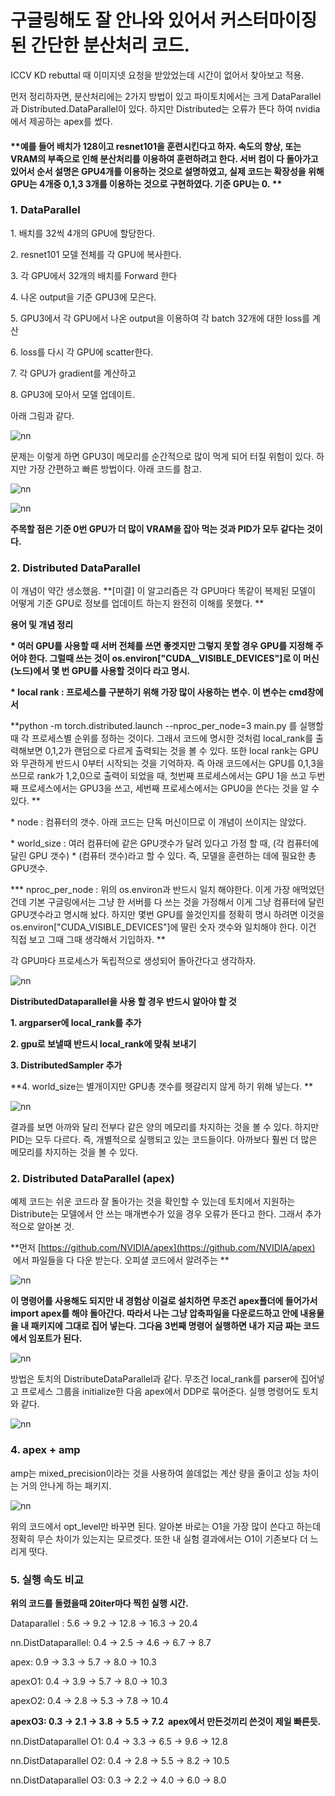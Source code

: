 # 구글링해도 잘 안나와 있어서 커스터마이징 된 간단한 분산처리 코드.

ICCV KD rebuttal 때 이미지넷 요청을 받았었는데 시간이 없어서 찾아보고 적용.

먼저 정리하자면, 분산처리에는 2가지 방법이 있고 파이토치에서는 크게 DataParallel과 Distributed.DataParallel이 있다. 하지만 Distributed는 오류가 뜬다 하여 nvidia에서 제공하는 apex를 썼다. 

#### **예를 들어 배치가 128이고 resnet101을 훈련시킨다고 하자. 속도의 향상, 또는 VRAM의 부족으로 인해 분산처리를 이용하여 훈련하려고 한다. 서버 컴이 다 돌아가고 있어서 순서 설명은 GPU4개를 이용하는 것으로 설명하였고, 실제 코드는 확장성을 위해 GPU는 4개중 0,1,3 3개를 이용하는 것으로 구현하였다. 기준 GPU는 0. **

### **1\. DataParallel**

1\. 배치를 32씩 4개의 GPU에 할당한다. 

2\. resnet101 모델 전체를 각 GPU에 복사한다. 

3\. 각 GPU에서 32개의 배치를 Forward 한다

4\. 나온 output을 기준 GPU3에 모은다.

5\. GPU3에서 각 GPU에서 나온 output을 이용하여 각 batch 32개에 대한 loss를 계산

6\. loss를 다시 각 GPU에 scatter한다. 

7\. 각 GPU가 gradient를 계산하고 

8\. GPU3에 모아서 모델 업데이트.

아래 그림과 같다. 

![nn](./figs/1.png)

문제는 이렇게 하면 GPU3이 메모리를 순간적으로 많이 먹게 되어 터질 위험이 있다. 하지만 가장 간편하고 빠른 방법이다. 아래 코드를 참고.

![nn](./figs/2.png)

![nn](./figs/3.png)

**주목할 점은 기준 0번 GPU가 더 많이 VRAM을 잡아 먹는 것과 PID가 모두 같다는 것이다.**

### **2\. Distributed DataParallel**

이 개념이 약간 생소했음. **\[미결\] 이 알고리즘은 각 GPU마다 똑같이 복제된 모델이 어떻게 기준 GPU로 정보를 업데이트 하는지 완전히 이해를 못했다. **

**용어 및 개념 정리**

**\* 여러 GPU를 사용할 때 서버 전체를 쓰면 좋겟지만 그렇지 못할 경우 GPU를 지정해 주어야 한다. 그럴때 쓰는 것이 os.environ\["CUDA\_\_VISIBLE\_DEVICES"\]로 이 머신(노드)에서 몇 번 GPU를 사용할 것이다 라고 명시.**

**\* local rank : 프로세스를 구분하기 위해 가장 많이 사용하는 변수. 이 변수는 cmd창에서**

**python -m torch.distributed.launch --nproc\_per\_node=3 main.py 를 실행할때 각 프로세스별 순위를 정하는 것이다. 그래서 코드에 명시한 것처럼 local\_rank를 출력해보면 0,1,2가 랜덤으로 다르게 출력되는 것을 볼 수 있다. 또한 local rank는 GPU와 무관하게 반드시 0부터 시작되는 것을 기억하자. 즉 아래 코드에서는 GPU를 0,1,3을 쓰므로 rank가 1,2,0으로 출력이 되었을 때, 첫번째 프로세스에서는 GPU 1을 쓰고 두번째 프로세스에서는 GPU3을 쓰고, 세번째 프로세스에서는 GPU0을 쓴다는 것을 알 수 있다. **

\* node : 컴퓨터의 갯수. 아래 코드는 단독 머신이므로 이 개념이 쓰이지는 않았다.

\* world\_size : 여러 컴퓨터에 같은 GPU갯수가 달려 있다고 가정 할 때, (각 컴퓨터에 달린 GPU 갯수) \* (컴퓨터 갯수)라고 할 수 있다. 즉, 모델을 훈련하는 데에 필요한 총 GPU갯수.

**\* nproc\_per\_node : 위의 os.environ과 반드시 일치 해야한다. 이게 가장 애먹었던건데 기본 구글링에서는 그냥 한 서버를 다 쓰는 것을 가정해서 이게 그냥 컴퓨터에 달린 GPU갯수라고 명시해 놨다. 하지만 몇번 GPU를 쓸것인지를 정확히 명시 하려면 이것을 os.environ\["CUDA\_VISIBLE\_DEVICES"\]에 딸린 숫자 갯수와 일치해야 한다. 이건 직접 보고 그때 그때 생각해서 기입하자. **

각 GPU마다 프로세스가 독립적으로 생성되어 돌아간다고 생각하자.

![nn](./figs/4.png)

**DistributedDataparallel을 사용 할 경우 반드시 알아야 할 것**

**1\. argparser에 local\_rank를 추가**

**2\. gpu로 보낼때 반드시 local\_rank에 맞춰 보내기**

**3\. DistributedSampler 추가**

**4\. world\_size는 별개이지만 GPU총 갯수를 헷갈리지 않게 하기 위해 넣는다. **

![nn](./figs/5.png)

결과를 보면 아까와 달리 전부다 같은 양의 메모리를 차지하는 것을 볼 수 있다. 하지만 PID는 모두 다르다. 즉, 개별적으로 실행되고 있는 코드들이다. 아까보다 훨씬 더 많은 메모리를 차지하는 것을 볼 수 있다. 

### **2\. Distributed DataParallel (apex)**

예제 코드는 쉬운 코드라 잘 돌아가는 것을 확인할 수 있는데 토치에서 지원하는 Distribute는 모델에서 안 쓰는 매개변수가 있을 경우 오류가 뜬다고 한다. 그래서 추가적으로 알아본 것. 

**먼저 [https://github.com/NVIDIA/apex](https://github.com/NVIDIA/apex)  에서 파일들을 다 다운 받는다. 오피셜 코드에서 알려주는 **

![nn](./figs/6.png)

**이 명령어를 사용해도 되지만 내 경험상 이걸로 설치하면 무조건 apex폴더에 들어가서 import apex를 해야 돌아간다. 따라서 나는 그냥 압축파일을 다운로드하고 안에 내용물을 내 패키지에 그대로 집어 넣는다. 그다음 3번째 명령어 실행하면 내가 지금 짜는 코드에서 임포트가 된다.**

![nn](./figs/7.png)

방법은 토치의 DistributeDataParallel과 같다. 무조건 local\_rank를 parser에 집어넣고 프로세스 그룹을 initialize한 다음 apex에서 DDP로 묶어준다. 실행 명령어도 토치와 같다. 

![nn](./figs/8.png)

### **4\. apex + amp**

amp는 mixed\_precision이라는 것을 사용하여 쓸데없는 계산 량을 줄이고 성능 차이는 거의 안나게 하는 패키지.

![nn](./figs/9.png)

위의 코드에서 opt\_level만 바꾸면 된다. 알아본 바로는 O1을 가장 많이 쓴다고 하는데 정확히 무슨 차이가 있는지는 모르겟다. 또한 내 실험 결과에서는 O1이 기존보다 더 느리게 떳다. 

### **5\. 실행 속도 비교**

**위의 코드를 돌렸을때 20iter마다 찍힌 실행 시간.**

Dataparallel : 5.6 -> 9.2 -> 12.8 -> 16.3 -> 20.4

nn.DistDataparallel: 0.4 -> 2.5 -> 4.6 -> 6.7 -> 8.7

apex: 0.9 -> 3.3 -> 5.7 -> 8.0 -> 10.3

apexO1: 0.4 -> 3.9 -> 5.7 -> 8.0 -> 10.3

apexO2: 0.4 -> 2.8 -> 5.3 -> 7.8 -> 10.4

**apexO3: 0.3 -> 2.1 -> 3.8 -> 5.5 -> 7.2  apex에서 만든것끼리 쓴것이 제일 빠른듯.**

nn.DistDataparallel O1: 0.4 -> 3.3 -> 6.5 -> 9.6 -> 12.8

nn.DistDataparallel O2: 0.4 -> 2.8 -> 5.5 -> 8.2 -> 10.5

nn.DistDataparallel O3: 0.3 -> 2.2 -> 4.0 -> 6.0 -> 8.0
